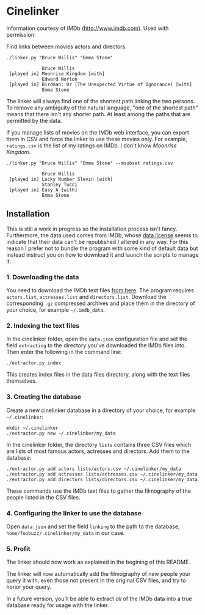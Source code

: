 Cinelinker
==========

Information courtesy of
IMDb
(http://www.imdb.com).
Used with permission.


Find links between movies actors and directors.

	./linker.py "Bruce Willis" "Emma Stone"

	             Bruce Willis
	 [played in] Moonrise Kingdom [with]
	             Edward Norton
	 [played in] Birdman: Or (The Unexpected Virtue of Ignorance) [with]
	             Emma Stone

The linker will always find one of the shortest path linking the two persons. To remove any ambiguity of the natural language, "one of the shortest path" means that there isn't any shorter path. At least among the paths that are permitted by the data.

If you manage lists of movies on the IMDb web interface, you can export them in CSV and force the linker to use these movies only. For example, `ratings.csv` is the list of my ratings on IMDb. I don't know *Moonrise Kingdom*.

	./linker.py "Bruce Willis" "Emma Stone" --msubset ratings.csv 

	             Bruce Willis
	 [played in] Lucky Number Slevin [with]
	             Stanley Tucci
	 [played in] Easy A [with]
	             Emma Stone

## Installation

This is still a work in progress so the installation process isn't fancy. Furthermore, the data used comes from IMDb, whose [data license](http://www.imdb.com/help/show_leaf?usedatasoftware) seems to indicate that their data can't be republished / altered in any way. For this reason I prefer not to bundle the program with some kind of default data but instead instruct you on how to download it and launch the scripts to manage it.

### 1. Downloading the data

You need to download the IMDb text files [from here](http://www.imdb.com/interfaces). The program requires `actors.list`, `actresses.list` and `directors.list`. Download the corresponding `.gz` compressed archives and place them in the directory of your choice, for example `~/.imdb_data`.

### 2. Indexing the text files

In the cinelinker folder, open the `data.json` configuration file and set the field `extracting` to the directory you've downloaded the IMDb files into. Then enter the following in the command line:

	./extractor.py index

This creates index files in the data files directory, along with the text files themselves.

### 3. Creating the database

Create a new cinelinker database in a directory of your choice, for example `~/.cinelinker`:

	mkdir ~/.cinelinker
	./extractor.py new ~/.cinelinker/my_data

In the cinelinker folder, the directory `lists` contains three CSV files which are lists of most famous actors, actresses and directors. Add them to the database:

	./extractor.py add actors lists/actors.csv ~/.cinelinker/my_data
	./extractor.py add actresses lists/actresses.csv ~/.cinelinker/my_data
	./extractor.py add directors lists/directors.csv ~/.cinelinker/my_data

These commands use the IMDb text files to gather the filmography of the people listed in the CSV files.

### 4. Configuring the linker to use the database

Open `data.json` and set the field `linking` to the path to the database, `home/foobuzz/.cinelinker/my_data` in our case.

### 5. Profit

The linker should now work as explained in the begining of this README.

The linker will now automatically add the filmography of new people your query it with, even those not present in the original CSV files, and try to honor your query.

In a future version, you'll be able to extract *all* of the IMDb data into a true database ready for usage with the linker.
